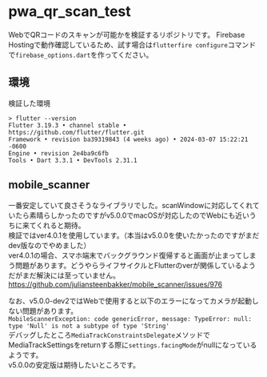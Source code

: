 # pwa_qr_scan_test
WebでQRコードのスキャンが可能かを検証するリポジトリです。
Firebase Hostingで動作確認しているため、試す場合は`flutterfire configure`コマンドで`firebase_options.dart`を作ってください。

## 環境
検証した環境
```
> flutter --version
Flutter 3.19.3 • channel stable • https://github.com/flutter/flutter.git
Framework • revision ba39319843 (4 weeks ago) • 2024-03-07 15:22:21 -0600
Engine • revision 2e4ba9c6fb
Tools • Dart 3.3.1 • DevTools 2.31.1
```

## mobile_scanner
一番安定していて良さそうなライブラリでした。scanWindowに対応してくれていたら素晴らしかったのですがv5.0.0でmacOSが対応したのでWebにも近いうちに来てくれると期待。  
検証ではver4.0.1を使用しています。（本当はv5.0.0を使いたかったのですがまだdev版なのでやめました）  
ver4.0.1の場合、スマホ端末でバックグラウンド復帰すると画面が止まってしまう問題があります。どうやらライフサイクルとFlutterのverが関係しているようだがまだ解決には至っていません。  
https://github.com/juliansteenbakker/mobile_scanner/issues/976  

なお、v5.0.0-dev2ではWebで使用すると以下のエラーになってカメラが起動しない問題があります。  
`MobileScannerException: code genericError, message: TypeError: null: type 'Null' is not a subtype of type 'String'`  
デバッグしたところ`MediaTrackConstraintsDelegate`メソッドでMediaTrackSettingsをreturnする際に`settings.facingMode`がnullになっているようです。  
v5.0.0の安定版は期待したいところです。
